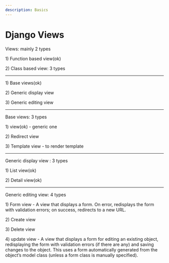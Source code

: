 ```yaml
---
description: Basics
---
```


# Django Views

Views:  mainly 2 types

1\) Function based view\(ok\)

2\) Class based view: 3 types

------------------------------------------------------------------------------------------------------------

1\) Base views\(ok\)

2\) Generic display view

3\) Generic editing view

------------------------------------------------------------------------------------------------------------

Base  views: 3 types

1\) view\(ok\) - generic one

2\) Redirect view 

3\) Template view - to render template

------------------------------------------------------------------------------------------------------------

Generic display view : 3 types

1\) List view\(ok\)

2\) Detail view\(ok\)

------------------------------------------------------------------------------------------------------------

Generic editing view: 4 types

1\) Form view - A view that displays a form. On error, redisplays the form with validation errors; on success, redirects to a new URL.

2\) Create view

3\) Delete view

4\) update view - A view that displays a form for editing an existing object, redisplaying the form with validation errors \(if there are any\) and saving changes to the object. This uses a form automatically generated from the object’s model class \(unless a form class is manually specified\).





